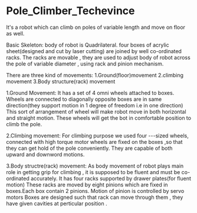 # Pole_Climber_Techevince
It's a robot which can climb on poles of variable length and move on floor as well.

Basic Skeleton:
body of robot is Quadrilateral.
four boxes of acrylic sheet(designed and cut by laser cutting) are joined by well co-ordinated racks.
The racks are movable , they are used to adjust body of robot across the pole of variable diameter , using rack and pinion mechanism.

There are three kind of movements:
1.Ground(floor)movement
2.climbing movement
3.Body structure(rack) movement

1.Ground Movement:
It has a set of 4 omni wheels attached to boxes.
Wheels are connected to diagonally opposite boxes are in same direction(they support motion in 1 degree of freedom i.e in one direction)
This sort of arrangement of wheel will make robot move in both horizontal and straight motion.
These wheels will get the bot in comfortable position to climb the pole.

2.Climbing movement:
For climbing purpose we used four ---sized wheels, connected with high torque motor
wheels are fixed on the boxes ,so that they can get hold of the pole conveniently.
They are capable of both upward and downword motions.

3.Body structre(rack) movement:
As body movement of robot plays main role in getting grip for climbing , it is supposed to be fluent and must be co-ordinated accurately.
It has four racks supported by drawer plates(for fluent motion)
These racks are moved by eight pinions which are fixed in boxes.Each box contain 2 pinions.
Motion of pinion is controlled by servo motors
Boxes are designed such that rack can move through them , they have given cavities at perticular position .
